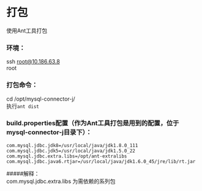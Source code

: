 # 打包
使用Ant工具打包

### 环境：
ssh root@10.186.63.8   
root

### 打包命令：
cd /opt/mysql-connector-j/   
执行`ant dist`


### build.properties配置（作为Ant工具打包是用到的配置，位于mysql-connector-j目录下）：
```
com.mysql.jdbc.jdk8=/usr/local/java/jdk1.8.0_111
com.mysql.jdbc.jdk5=/usr/local/java/jdk1.5.0_22
com.mysql.jdbc.extra.libs=/opt/ant-extralibs
com.mysql.jdbc.java6.rtjar=/usr/local/java/jdk1.6.0_45/jre/lib/rt.jar
```
#####解释：  
com.mysql.jdbc.extra.libs 为需依赖的系列包


